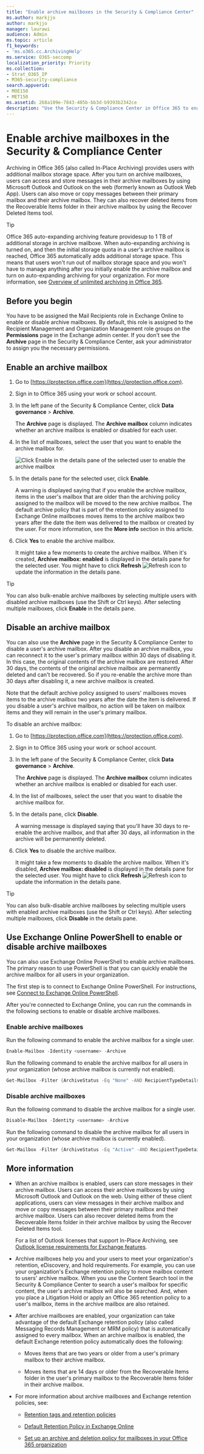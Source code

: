 ```yaml
---
title: "Enable archive mailboxes in the Security & Compliance Center"
ms.author: markjjo
author: markjjo
manager: laurawi
audience: Admin
ms.topic: article
f1_keywords:
- 'ms.o365.cc.ArchivingHelp'
ms.service: O365-seccomp
localization_priority: Priority
ms.collection: 
- Strat_O365_IP
- M365-security-compliance
search.appverid: 
- MOE150
- MET150
ms.assetid: 268a109e-7843-405b-bb3d-b9393b2342ce
description: "Use the Security & Compliance Center in Office 365 to enable archive mailboxes to support your organization's message retention, eDiscovery, and hold requirements."
---
```


# Enable archive mailboxes in the Security & Compliance Center
  
Archiving in Office 365 (also called In-Place Archiving) provides users with additional mailbox storage space. After you turn on archive mailboxes, users can access and store messages in their archive mailboxes by using Microsoft Outlook and Outlook on the web (formerly known as Outlook Web App). Users can also move or copy messages between their primary mailbox and their archive mailbox. They can also recover deleted items from the Recoverable Items folder in their archive mailbox by using the Recover Deleted Items tool. 
  
> [!TIP]
> Office 365 auto-expanding archiving feature providesup to 1 TB of additional storage in archive mailboxe. When auto-expanding  archiving is turned on, and then the initial storage quota in a user's archive mailbox is reached, Office 365 automatically adds additional storage space. This means that users won't run out of mailbox storage space and you won't have to manage anything after you initially enable the archive mailbox and turn on auto-expanding archiving for your organization. For more information, see [Overview of unlimited archiving in Office 365](unlimited-archiving.md). 
  
## Before you begin

You have to be assigned the Mail Recipients role in Exchange Online to enable or disable archive mailboxes. By default, this role is assigned to the Recipient Management and Organization Management role groups on the **Permissions** page in the Exchange admin center. If you don't see the **Archive** page in the Security & Compliance Center, ask your administrator to assign you the necessary permissions. 
  
## Enable an archive mailbox
  
1. Go to [https://protection.office.com](https://protection.office.com).
    
2. Sign in to Office 365 using your work or school account.
    
3. In the left pane of the Security & Compliance Center, click **Data governance** \> **Archive**.
    
    The **Archive** page is displayed. The **Archive mailbox** column indicates whether an archive mailbox is enabled or disabled for each user. 
    
4. In the list of mailboxes, select the user that you want to enable the archive mailbox for.
    
    ![Click Enable in the details pane of the selected user to enable the archive mailbox](media/8b53cdec-d5c9-4c28-af11-611f95c37b34.png)
  
5. In the details pane for the selected user, click **Enable**. 
    
    A warning is displayed saying that if you enable the archive mailbox, items in the user's mailbox that are older than the archiving policy assigned to the mailbox will be moved to the new archive mailbox. The default archive policy that is part of the retention policy assigned to Exchange Online mailboxes moves items to the archive mailbox two years after the date the item was delivered to the mailbox or created by the user. For more information, see the **More info** section in this article. 
    
6. Click **Yes** to enable the archive mailbox. 
    
    It might take a few moments to create the archive mailbox. When it's created, **Archive mailbox: enabled** is displayed in the details pane for the selected user. You might have to click **Refresh** ![Refresh icon](media/O365-MDM-Policy-RefreshIcon.gif) to update the information in the details pane. 
    
> [!TIP]
> You can also bulk-enable archive mailboxes by selecting multiple users with disabled archive mailboxes (use the Shift or Ctrl keys). After selecting multiple mailboxes, click **Enable** in the details pane. 
  
## Disable an archive mailbox
  
You can also use the **Archive** page in the Security & Compliance Center to disable a user's archive mailbox. After you disable an archive mailbox, you can reconnect it to the user's primary mailbox within 30 days of disabling it. In this case, the original contents of the archive mailbox are restored. After 30 days, the contents of the original archive mailbox are permanently deleted and can't be recovered. So if you re-enable the archive more than 30 days after disabling it, a new archive mailbox is created. 
  
Note that the default archive policy assigned to users' mailboxes moves items to the archive mailbox two years after the date the item is delivered. If you disable a user's archive mailbox, no action will be taken on mailbox items and they will remain in the user's primary mailbox.
  
To disable an archive mailbox:
  
1. Go to [https://protection.office.com](https://protection.office.com).
    
2. Sign in to Office 365 using your work or school account.
    
3. In the left pane of the Security & Compliance Center, click **Data governance** \> **Archive**.
    
    The **Archive** page is displayed. The **Archive mailbox** column indicates whether an archive mailbox is enabled or disabled for each user. 
    
4. In the list of mailboxes, select the user that you want to disable the archive mailbox for.
    
5. In the details pane, click **Disable**. 
    
    A warning message is displayed saying that you'll have 30 days to re-enable the archive mailbox, and that after 30 days, all information in the archive will be permanently deleted. 
    
6. Click **Yes** to disable the archive mailbox. 
    
    It might take a few moments to disable the archive mailbox. When it's disabled, **Archive mailbox: disabled** is displayed in the details pane for the selected user. You might have to click **Refresh** ![Refresh icon](media/O365-MDM-Policy-RefreshIcon.gif) to update the information in the details pane. 
    
> [!TIP]
> You can also bulk-disable archive mailboxes by selecting multiple users with enabled archive mailboxes (use the Shift or Ctrl keys). After selecting multiple mailboxes, click **Disable** in the details pane. 
  
## Use Exchange Online PowerShell to enable or disable archive mailboxes

You can also use Exchange Online PowerShell to enable archive mailboxes. The primary reason to use PowerShell is that you can quickly enable the archive mailbox for all users in your organization.

The first step is to connect to Exchange Online PowerShell. For instructions, see [Connect to Exchange Online PowerShell](https://docs.microsoft.com/powershell/exchange/exchange-online/connect-to-exchange-online-powershell/connect-to-exchange-online-powershell).

After you're connected to Exchange Online, you can run the commands in the following sections to enable or disable archive mailboxes.

### Enable archive mailboxes

Run the following command to enable the archive mailbox for a single user.
    
  ```powershell
  Enable-Mailbox -Identity <username> -Archive
  ```

Run the following command to enable the archive mailbox for all users in your organization (whose archive mailbox is currently not enabled).
    
  ```powershell
  Get-Mailbox -Filter {ArchiveStatus -Eq "None" -AND RecipientTypeDetails -eq "UserMailbox"} | Enable-Mailbox -Archive
  ```

### Disable archive mailboxes

Run the following command to disable the archive mailbox for a single user.
    
  ```powershell
  Disable-Mailbox -Identity <username> -Archive
  ```

Run the following command to disable the archive mailbox for all users in your organization (whose archive mailbox is currently enabled).
    
  ```powershell
  Get-Mailbox -Filter {ArchiveStatus -Eq "Active" -AND RecipientTypeDetails -eq "UserMailbox"} | Disable-Mailbox -Archive
  ```

## More information
  
- When an archive mailbox is enabled, users can store messages in their archive mailbox. Users can access their archive mailboxes by using Microsoft Outlook and Outlook on the web. Using either of these client applications, users can view messages in their archive mailbox and move or copy messages between their primary mailbox and their archive mailbox. Users can also recover deleted items from the Recoverable Items folder in their archive mailbox by using the Recover Deleted Items tool.

   For a list of Outlook licenses that support In-Place Archiving, see [Outlook license requirements for Exchange features](https://support.office.com/article/outlook-license-requirements-for-exchange-features-46b6b7c5-c3ca-43e5-8424-1e2807917c99).

- Archive mailboxes help you and your users to meet your organization's retention, eDiscovery, and hold requirements. For example, you can use your organization's Exchange retention policy to move mailbox content to users' archive mailbox. When you use the Content Search tool in the Security & Compliance Center to search a user's mailbox for specific content, the user's archive mailbox will also be searched. And, when you place a Litigation Hold or apply an Office 365 retention policy to a user's mailbox, items in the archive mailbox are also retained.
  
- After archive mailboxes are enabled, your organization can take advantage of the default Exchange retention policy (also called Messaging Records Management or MRM policy) that is automatically assigned to every mailbox. When an archive mailbox is enabled, the default Exchange retention policy automatically does the following: 
  
    - Moves items that are two years or older from a user's primary mailbox to their archive mailbox. 
    
    - Moves items that are 14 days or older from the Recoverable Items folder in the user's primary mailbox to the Recoverable Items folder in their archive mailbox.
    
- For more information about archive mailboxes and Exchange retention policies, see:
    
  - [Retention tags and retention policies](https://go.microsoft.com/fwlink/?LinkId=404424)
    
  - [Default Retention Policy in Exchange Online ](https://go.microsoft.com/fwlink/?linkid=839418)
    
  - [Set up an archive and deletion policy for mailboxes in your Office 365 organization](set-up-an-archive-and-deletion-policy-for-mailboxes.md)
